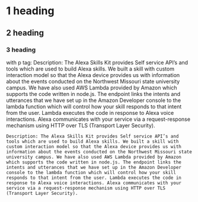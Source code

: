 # 1 heading
## 2 heading
### 3 heading
<p>with p tag:     Description: The Alexa Skills Kit provides Self service API’s and tools which are used to build Alexa skills. We built a skill with custom interaction model so that the Alexa device provides us with information about the events conducted on the Northwest Missouri state university campus. We have also used AWS Lambda provided by Amazon which supports the code written in node.js. The endpoint links the intents and utterances that we have set up in the Amazon Developer console to the lambda function which will control how your skill responds to that intent from the user. Lambda executes the code in response to Alexa voice interactions. Alexa communicates with your service via a request-response mechanism using HTTP over TLS (Transport Layer Security). </p>

    Description: The Alexa Skills Kit provides Self service API’s and tools which are used to build Alexa skills. We built a skill with custom interaction model so that the Alexa device provides us with information about the events conducted on the Northwest Missouri state university campus. We have also used AWS Lambda provided by Amazon which supports the code written in node.js. The endpoint links the intents and utterances that we have set up in the Amazon Developer console to the lambda function which will control how your skill responds to that intent from the user. Lambda executes the code in response to Alexa voice interactions. Alexa communicates with your service via a request-response mechanism using HTTP over TLS (Transport Layer Security). 